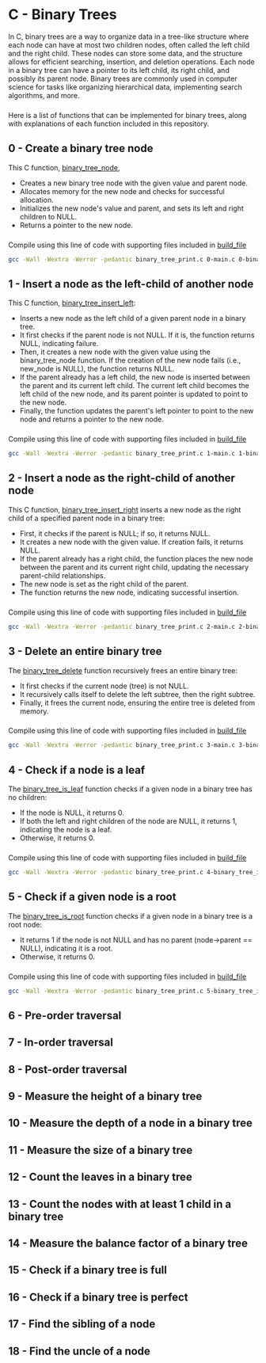 # C - Binary Trees
In C, binary trees are a way to organize data in a tree-like structure where each node can have at most two children nodes, often called the left child and the right child. These nodes can store some data, and the structure allows for efficient searching, insertion, and deletion operations. Each node in a binary tree can have a pointer to its left child, its right child, and possibly its parent node. Binary trees are commonly used in computer science for tasks like organizing hierarchical data, implementing search algorithms, and more.
###
Here is a list of functions that can be implemented for binary trees, along with explanations of each function included in this repository.
## 0 - Create a binary tree node
This C function, [binary\_tree\_node](https://github.com/amirasabdu/holbertonschool-binary_trees/blob/main/0-binary_tree_node.c),
- Creates a new binary tree node with the given value and parent node.
- Allocates memory for the new node and checks for successful allocation.
- Initializes the new node's value and parent, and sets its left and right children to NULL.
- Returns a pointer to the new node.
###
Compile using this line of code with supporting files included in [build\_file](https://github.com/amirasabdu/holbertonschool-binary_trees/tree/main/build_files)
```sh
gcc -Wall -Wextra -Werror -pedantic binary_tree_print.c 0-main.c 0-binary_tree_node.c -o 0-node
```
## 1 - Insert a node as the left-child of another node
This C function, [binary\_tree\_insert\_left](https://github.com/amirasabdu/holbertonschool-binary_trees/blob/main/1-binary_tree_insert_left.c):
- Inserts a new node as the left child of a given parent node in a binary tree.
- It first checks if the parent node is not NULL. If it is, the function returns NULL, indicating failure.
- Then, it creates a new node with the given value using the binary\_tree\_node function. If the creation of the new node fails (i.e., new\_node is NULL), the function returns NULL.
- If the parent already has a left child, the new node is inserted between the parent and its current left child. The current left child becomes the left child of the new node, and its parent pointer is updated to point to the new node.
- Finally, the function updates the parent's left pointer to point to the new node and returns a pointer to the new node.
###
Compile using this line of code with supporting files included in [build\_file](https://github.com/amirasabdu/holbertonschool-binary_trees/tree/main/build_files)
```sh
gcc -Wall -Wextra -Werror -pedantic binary_tree_print.c 1-main.c 1-binary_tree_insert_left.c 0-binary_tree_node.c -o 1-left
```
## 2 - Insert a node as the right-child of another node
This C function, [binary\_tree\_insert\_right](https://github.com/amirasabdu/holbertonschool-binary_trees/blob/main/2-binary_tree_insert_right.c) inserts a new node as the right child of a specified parent node in a binary tree:
- First, it checks if the parent is NULL; if so, it returns NULL.
- It creates a new node with the given value. If creation fails, it returns NULL.
- If the parent already has a right child, the function places the new node between the parent and its current right child, updating the necessary parent-child relationships.
- The new node is set as the right child of the parent.
- The function returns the new node, indicating successful insertion.
###
Compile using this line of code with supporting files included in [build\_file](https://github.com/amirasabdu/holbertonschool-binary_trees/tree/main/build_files)
```sh
gcc -Wall -Wextra -Werror -pedantic binary_tree_print.c 2-main.c 2-binary_tree_insert_right.c 0-binary_tree_node.c -o 2-right
```
## 3 - Delete an entire binary tree
The [binary\_tree\_delete](https://github.com/amirasabdu/holbertonschool-binary_trees/blob/main/3-binary_tree_delete.c) function recursively frees an entire binary tree:
- It first checks if the current node (tree) is not NULL.
- It recursively calls itself to delete the left subtree, then the right subtree.
- Finally, it frees the current node, ensuring the entire tree is deleted from memory.
###
Compile using this line of code with supporting files included in [build\_file](https://github.com/amirasabdu/holbertonschool-binary_trees/tree/main/build_files)
```sh
gcc -Wall -Wextra -Werror -pedantic binary_tree_print.c 3-main.c 3-binary_tree_delete.c 0-binary_tree_node.c 2-binary_tree_insert_right.c -o 3-del
```
## 4 - Check if a node is a leaf
The [binary\_tree\_is\_leaf](https://github.com/amirasabdu/holbertonschool-binary_trees/blob/main/4-binary_tree_is_leaf.c) function checks if a given node in a binary tree has no children:
- If the node is NULL, it returns 0.
- If both the left and right children of the node are NULL, it returns 1, indicating the node is a leaf.
- Otherwise, it returns 0.
###
Compile using this line of code with supporting files included in [build\_file](https://github.com/amirasabdu/holbertonschool-binary_trees/tree/main/build_files)
```sh
gcc -Wall -Wextra -Werror -pedantic binary_tree_print.c 4-binary_tree_is_leaf.c 4-main.c 0-binary_tree_node.c 2-binary_tree_insert_right.c -o 4-leaf
```
## 5 - Check if a given node is a root
The [binary\_tree\_is\_root](https://github.com/amirasabdu/holbertonschool-binary_trees/blob/main/5-binary_tree_is_root.c) function checks if a given node in a binary tree is a root node:
- It returns 1 if the node is not NULL and has no parent (node-\>parent == NULL), indicating it is a root.
- Otherwise, it returns 0.
###
Compile using this line of code with supporting files included in [build\_file](https://github.com/amirasabdu/holbertonschool-binary_trees/tree/main/build_files)
```sh
gcc -Wall -Wextra -Werror -pedantic binary_tree_print.c 5-binary_tree_is_root.c 5-main.c 0-binary_tree_node.c 2-binary_tree_insert_right.c -o 5-root
```
## 6 - Pre-order traversal

## 7 - In-order traversal

## 8 - Post-order traversal

## 9 - Measure the height of a binary tree

## 10 - Measure the depth of a node in a binary tree

## 11 - Measure the size of a binary tree

## 12 - Count the leaves in a binary tree

## 13 - Count the nodes with at least 1 child in a binary tree

## 14 - Measure the balance factor of a binary tree

## 15 - Check if a binary tree is full

## 16 - Check if a binary tree is perfect

## 17 - Find the sibling of a node

## 18 - Find the uncle of a node


